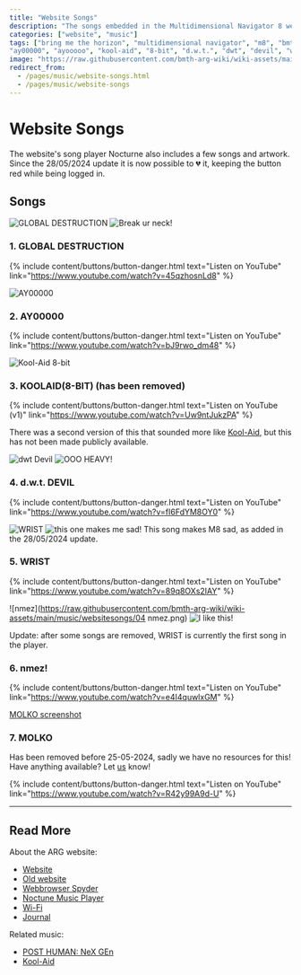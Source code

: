 ```yaml
---
title: "Website Songs"
description: "The songs embedded in the Multidimensional Navigator 8 website."
categories: ["website", "music"]
tags: ["bring me the horizon", "multidimensional navigator", "m8", "bmth", "unreleased", "global", "destruction", 
"ay00000", "ayooooo", "kool-aid", "8-bit", "d.w.t.", "dwt", "devil", "wrist", "grave", "nmez", "molko"]
image: "https://raw.githubusercontent.com/bmth-arg-wiki/wiki-assets/main/music/websitesongs/website_songs_300.png"
redirect_from:
  - /pages/music/website-songs.html
  - /pages/music/website-songs
---
```

# Website Songs

The website's song player Nocturne also includes a few songs and artwork.
Since the 28/05/2024 update it is now possible to 💔 it, keeping the button red while 
being logged in.

## Songs

![GLOBAL DESTRUCTION](https://raw.githubusercontent.com/bmth-arg-wiki/wiki-assets/main/music/websitesongs/global_destruction.png)
![Break ur neck!](https://raw.githubusercontent.com/bmth-arg-wiki/wiki-assets/main/webpage/global_destruction_m8.png)

### 1. GLOBAL DESTRUCTION

{% include content/buttons/button-danger.html text="Listen on YouTube" link="https://www.youtube.com/watch?v=45qzhosnLd8" %}

![AY00000](https://raw.githubusercontent.com/bmth-arg-wiki/wiki-assets/main/music/websitesongs/AY00000.png)

### 2. AY00000

{% include content/buttons/button-danger.html text="Listen on YouTube" link="https://www.youtube.com/watch?v=bJ9rwo_dm48" %}

![Kool-Aid 8-bit](https://raw.githubusercontent.com/bmth-arg-wiki/wiki-assets/main/music/websitesongs/kool8.png)

### 3. KOOLAID(8-BIT) (has been removed)

{% include content/buttons/button-danger.html text="Listen on YouTube (v1)" link="https://www.youtube.com/watch?v=Uw9ntJukzPA" %}

There was a second version of this that sounded more like [Kool-Aid](../music/song-koolaid), but this has not been made 
publicly available.

![dwt Devil](https://raw.githubusercontent.com/bmth-arg-wiki/wiki-assets/main/music/websitesongs/06.png)
![OOO HEAVY!](https://raw.githubusercontent.com/bmth-arg-wiki/wiki-assets/main/webpage/dwtdevil_m8.png)

### 4. d.w.t. DEVIL

{% include content/buttons/button-danger.html text="Listen on YouTube" link="https://www.youtube.com/watch?v=fI6FdYM8OY0" %}

![WRIST](https://raw.githubusercontent.com/bmth-arg-wiki/wiki-assets/main/music/websitesongs/WRIST_ARTWORK.png)
![this one makes me sad!](https://raw.githubusercontent.com/bmth-arg-wiki/wiki-assets/main/webpage/wrist_m8.png)
This song makes M8 sad, as added in the 28/05/2024 update.

### 5. WRIST

{% include content/buttons/button-danger.html text="Listen on YouTube" link="https://www.youtube.com/watch?v=89q8OXs2IAY" %}

![nmez](https://raw.githubusercontent.com/bmth-arg-wiki/wiki-assets/main/music/websitesongs/04 nmez.png)
![I like this!](https://raw.githubusercontent.com/bmth-arg-wiki/wiki-assets/main/webpage/nmez_m8.png)

Update: after some songs are removed, WRIST is currently the first song in the player.

### 6. nmez!

{% include content/buttons/button-danger.html text="Listen on YouTube" link="https://www.youtube.com/watch?v=e4I4quwlxGM" %}

[MOLKO screenshot](https://raw.githubusercontent.com/bmth-arg-wiki/wiki-assets/main/webpage/molko.jpg)

### 7. MOLKO

Has been removed before 25-05-2024, sadly we have no resources for this! Have anything available? Let [us](../about) know!

{% include content/buttons/button-danger.html text="Listen on YouTube" link="https://www.youtube.com/watch?v=R42y99A9d-U" %}

***

## Read More

About the ARG website:

- [Website](website)
- [Old website](website-v1)
- [Webbrowser Spyder](webbrowser)
- [Noctune Music Player](website-songs)
- [Wi-Fi](wifi)
- [Journal](journal)

Related music:

- [POST HUMAN: NeX GEn](../music/ph-nex-gen)
- [Kool-Aid](../music/song-koolaid)